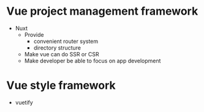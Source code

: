 # Vue project management framework
- Nuxt
  - Provide
    - convenient router system
    - directory structure
  - Make vue can do SSR or CSR
  - Make developer be able to focus on app development

# Vue style framework
- vuetify

